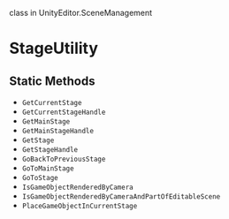 class in UnityEditor.SceneManagement
# StageUtility

## Static Methods
- `GetCurrentStage`
- `GetCurrentStageHandle`
- `GetMainStage`
- `GetMainStageHandle`
- `GetStage`
- `GetStageHandle`
- `GoBackToPreviousStage`
- `GoToMainStage`
- `GoToStage`
- `IsGameObjectRenderedByCamera`
- `IsGameObjectRenderedByCameraAndPartOfEditableScene`
- `PlaceGameObjectInCurrentStage`
